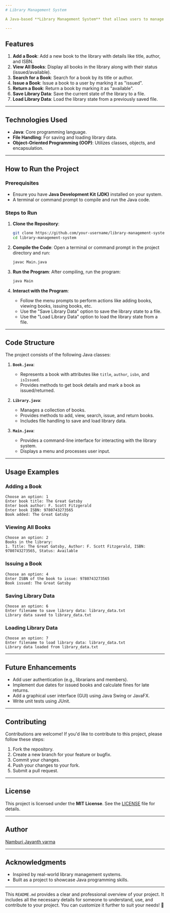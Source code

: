 ```yaml
---
# Library Management System

A Java-based **Library Management System** that allows users to manage books in a library. This project demonstrates the use of object-oriented programming, file handling, and command-line interfaces in Java.

---
```


## Features

1. **Add a Book**: Add a new book to the library with details like title, author, and ISBN.
2. **View All Books**: Display all books in the library along with their status (issued/available).
3. **Search for a Book**: Search for a book by its title or author.
4. **Issue a Book**: Issue a book to a user by marking it as "issued".
5. **Return a Book**: Return a book by marking it as "available".
6. **Save Library Data**: Save the current state of the library to a file.
7. **Load Library Data**: Load the library state from a previously saved file.

---

## Technologies Used

- **Java**: Core programming language.
- **File Handling**: For saving and loading library data.
- **Object-Oriented Programming (OOP)**: Utilizes classes, objects, and encapsulation.

---

## How to Run the Project

### Prerequisites
- Ensure you have **Java Development Kit (JDK)** installed on your system.
- A terminal or command prompt to compile and run the Java code.

### Steps to Run

1. **Clone the Repository**:
   ```bash
   git clone https://github.com/your-username/library-management-system.git
   cd library-management-system
   ```

2. **Compile the Code**:
   Open a terminal or command prompt in the project directory and run:
   ```bash
   javac Main.java
   ```

3. **Run the Program**:
   After compiling, run the program:
   ```bash
   java Main
   ```

4. **Interact with the Program**:
   - Follow the menu prompts to perform actions like adding books, viewing books, issuing books, etc.
   - Use the "Save Library Data" option to save the library state to a file.
   - Use the "Load Library Data" option to load the library state from a file.

---

## Code Structure

The project consists of the following Java classes:

1. **`Book.java`**:
   - Represents a book with attributes like `title`, `author`, `isbn`, and `isIssued`.
   - Provides methods to get book details and mark a book as issued/returned.

2. **`Library.java`**:
   - Manages a collection of books.
   - Provides methods to add, view, search, issue, and return books.
   - Includes file handling to save and load library data.

3. **`Main.java`**:
   - Provides a command-line interface for interacting with the library system.
   - Displays a menu and processes user input.

---

## Usage Examples

### Adding a Book
```
Choose an option: 1
Enter book title: The Great Gatsby
Enter book author: F. Scott Fitzgerald
Enter book ISBN: 9780743273565
Book added: The Great Gatsby
```

### Viewing All Books
```
Choose an option: 2
Books in the library:
1. Title: The Great Gatsby, Author: F. Scott Fitzgerald, ISBN: 9780743273565, Status: Available
```

### Issuing a Book
```
Choose an option: 4
Enter ISBN of the book to issue: 9780743273565
Book issued: The Great Gatsby
```

### Saving Library Data
```
Choose an option: 6
Enter filename to save library data: library_data.txt
Library data saved to library_data.txt
```

### Loading Library Data
```
Choose an option: 7
Enter filename to load library data: library_data.txt
Library data loaded from library_data.txt
```

---

## Future Enhancements

- Add user authentication (e.g., librarians and members).
- Implement due dates for issued books and calculate fines for late returns.
- Add a graphical user interface (GUI) using Java Swing or JavaFX.
- Write unit tests using JUnit.

---

## Contributing

Contributions are welcome! If you'd like to contribute to this project, please follow these steps:

1. Fork the repository.
2. Create a new branch for your feature or bugfix.
3. Commit your changes.
4. Push your changes to your fork.
5. Submit a pull request.

---

## License

This project is licensed under the **MIT License**. See the [LICENSE](LICENSE) file for details.

---

## Author

[Namburi Jayanth varma](https://github.com/Jayanth1560)

---

## Acknowledgments

- Inspired by real-world library management systems.
- Built as a project to showcase Java programming skills.

---

This `README.md` provides a clear and professional overview of your project. It includes all the necessary details for someone to understand, use, and contribute to your project. You can customize it further to suit your needs! 🚀
